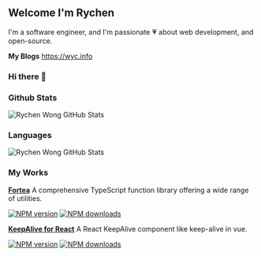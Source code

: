 ## Welcome I'm Rychen

 I'm a software engineer, and I'm passionate 💗 about web development, and open-source.

 **My Blogs** https://wyc.info
 
### Hi there 👋

### Github Stats

![Rychen Wong GitHub Stats](https://github-readme-stats.vercel.app/api?username=irychen&show_icons=true&title_color=fff&icon_color=79ff97&text_color=9f9f9f&bg_color=151515&card_width=500px)

### Languages
![Rychen Wong GitHub Stats](
https://github-readme-stats.vercel.app/api/top-langs/?username=irychen&langs_count=10&theme=tokyonight&layout=compact&bg_color=151515&card_width=500px)

### My Works

[**Fortea**](https://www.npmjs.com/package/fortea) A comprehensive TypeScript function library offering a wide range of utilities. 

[![NPM version](https://img.shields.io/npm/v/fortea.svg?style=flat)](https://npmjs.com/package/fortea) [![NPM downloads](https://img.shields.io/npm/dm/fortea.svg?style=flat)](https://npmjs.com/package/fortea)

[**KeepAlive for React**](https://www.npmjs.com/package/keepalive-for-react) A React KeepAlive component like keep-alive in vue.

[![NPM version](https://img.shields.io/npm/v/keepalive-for-react.svg?style=flat)](https://npmjs.com/package/keepalive-for-react)
[![NPM downloads](https://img.shields.io/npm/dm/keepalive-for-react.svg?style=flat)](https://npmjs.com/package/keepalive-for-react)
